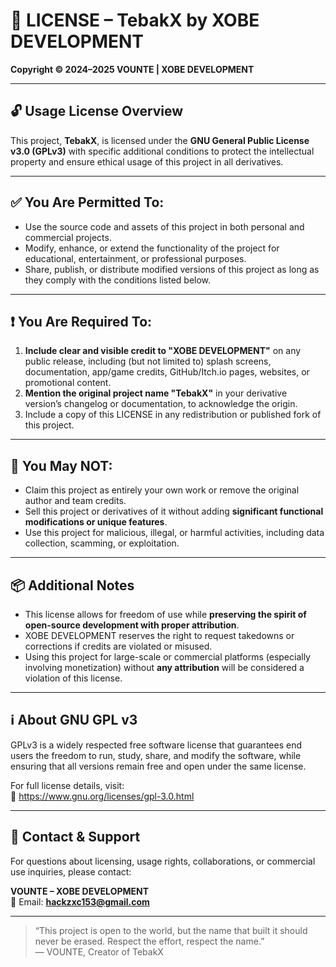 
# 📜 LICENSE – TebakX by XOBE DEVELOPMENT

**Copyright © 2024–2025 VOUNTE | XOBE DEVELOPMENT**

---

## 🔓 Usage License Overview

This project, **TebakX**, is licensed under the **GNU General Public License v3.0 (GPLv3)** with specific additional conditions to protect the intellectual property and ensure ethical usage of this project in all derivatives.

---

## ✅ You Are Permitted To:

- Use the source code and assets of this project in both personal and commercial projects.
- Modify, enhance, or extend the functionality of the project for educational, entertainment, or professional purposes.
- Share, publish, or distribute modified versions of this project as long as they comply with the conditions listed below.

---

## ❗ You Are Required To:

1. **Include clear and visible credit to "XOBE DEVELOPMENT"** on any public release, including (but not limited to) splash screens, documentation, app/game credits, GitHub/Itch.io pages, websites, or promotional content.
2. **Mention the original project name "TebakX"** in your derivative version’s changelog or documentation, to acknowledge the origin.
3. Include a copy of this LICENSE in any redistribution or published fork of this project.

---

## 🚫 You May NOT:

- Claim this project as entirely your own work or remove the original author and team credits.
- Sell this project or derivatives of it without adding **significant functional modifications or unique features**.
- Use this project for malicious, illegal, or harmful activities, including data collection, scamming, or exploitation.

---

## 📦 Additional Notes

- This license allows for freedom of use while **preserving the spirit of open-source development with proper attribution**.
- XOBE DEVELOPMENT reserves the right to request takedowns or corrections if credits are violated or misused.
- Using this project for large-scale or commercial platforms (especially involving monetization) without **any attribution** will be considered a violation of this license.

---

## ℹ️ About GNU GPL v3

GPLv3 is a widely respected free software license that guarantees end users the freedom to run, study, share, and modify the software, while ensuring that all versions remain free and open under the same license.

For full license details, visit:  
🔗 https://www.gnu.org/licenses/gpl-3.0.html

---

## 📩 Contact & Support

For questions about licensing, usage rights, collaborations, or commercial use inquiries, please contact:

**VOUNTE – XOBE DEVELOPMENT**  
📧 Email: **hackzxc153@gmail.com**

---

> “This project is open to the world, but the name that built it should never be erased. Respect the effort, respect the name.”  
> — VOUNTE, Creator of TebakX
